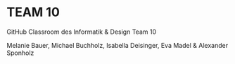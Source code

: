 # TEAM 10
GitHub Classroom des Informatik & Design Team 10

Melanie Bauer, Michael Buchholz, Isabella Deisinger, Eva Madel & Alexander Sponholz
